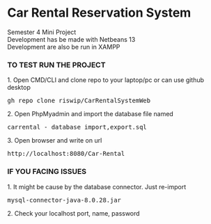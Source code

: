 # Car Rental Reservation System
Semester 4 Mini Project <br>
Development has be made with Netbeans 13 <br>
Development are also be run in XAMPP

<h3> TO TEST RUN THE PROJECT </h3>
1. Open CMD/CLI and clone repo to your laptop/pc or can use github desktop <pre>gh repo clone riswip/CarRentalSystemWeb</pre>
2. Open PhpMyadmin and import the database file named <pre>carrental - database import,export.sql</pre>
3. Open browser and write on url <pre>http://localhost:8080/Car-Rental</pre>

<h3> IF YOU FACING ISSUES </h3>
1. It might be cause by the database connector. Just re-import <pre>mysql-connector-java-8.0.28.jar</pre>
2. Check your localhost port, name, password
